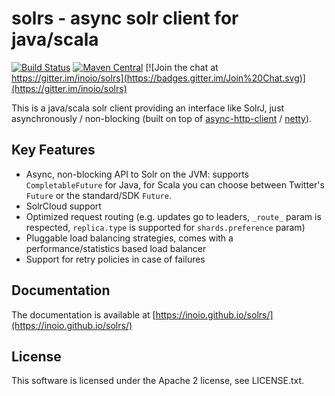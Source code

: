 # solrs - async solr client for java/scala

[![Build Status](https://github.com/inoio/solrs/actions/workflows/scala.yml/badge.svg)](https://github.com/inoio/solrs/actions/workflows/scala.yml)
[![Maven Central](https://img.shields.io/maven-central/v/io.ino/solrs_2.12.svg)](http://search.maven.org/#search%7Cga%7C1%7Cg%3A%22io.ino%22%20AND%20a%3Asolrs*_2.12)
[![Join the chat at https://gitter.im/inoio/solrs](https://badges.gitter.im/Join%20Chat.svg)](https://gitter.im/inoio/solrs)

This is a java/scala solr client providing an interface like SolrJ, just asynchronously / non-blocking
(built on top of [async-http-client](https://github.com/AsyncHttpClient/async-http-client) / [netty](https://github.com/netty/netty)).

## Key Features

* Async, non-blocking API to Solr on the JVM: supports `CompletableFuture` for Java, for Scala you can choose between Twitter's `Future` or the standard/SDK `Future`.
* SolrCloud support
* Optimized request routing (e.g. updates go to leaders, `_route_` param is respected, `replica.type` is supported for `shards.preference` param)
* Pluggable load balancing strategies, comes with a performance/statistics based load balancer
* Support for retry policies in case of failures

## Documentation

The documentation is available at [https://inoio.github.io/solrs/](https://inoio.github.io/solrs/)

## License

This software is licensed under the Apache 2 license, see LICENSE.txt.
